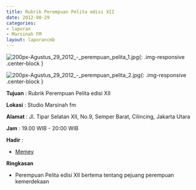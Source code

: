 ```yaml
---
title: Rubrik Perempuan Pelita edisi XII 
date: 2012-08-29
categories:
- laporan
- Marsinah FM
layout: laporancmb
---
```



![200px-Agustus_29_2012_-_perempuan_pelita_1.jpg](/uploads/200px-Agustus_29_2012_-_perempuan_pelita_1.jpg){: .img-responsive .center-block }

![200px-Agustus_29_2012_-_perempuan_pelita_2.jpg](/uploads/200px-Agustus_29_2012_-_perempuan_pelita_2.jpg){: .img-responsive .center-block }


**Tujuan** : Rubrik Perempuan Pelita edisi XII 

**Lokasi** : Studio Marsinah fm 

**Alamat** : Jl. Tipar Selatan XII, No.9, Semper Barat, Cilincing, Jakarta Utara 

**Jam** : 19.00 WIB - 20:00 WIB 

**Hadir** :
* [Memey](http://wiki.ciptamedia.org/wiki/Memey)

**Ringkasan**  
* Perempuan Pelita edisi XII bertema tentang pejuang perempuan kemerdekaan
